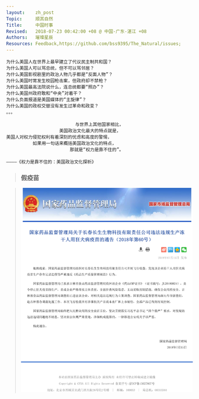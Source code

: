 ```yaml
---
layout:    zh_post
Topic:     顺其自然
Title:     中国时事
Revised:   2018-07-23 00:42:00 +08 @ 中国-广东-湛江 +08
Authors:   璀璨星辰
Resources: Feedback,https://github.com/bss9395/The_Natural/issues;
---
```


```
为什么美国人在世界上最早建立了代议民主制共和国？
为什么美国人可以骂总统，但不可以骂邻居？
为什么美国影视剧里的政治人物几乎都是“反面人物”？
为什么美国时常发生校园枪击案，但政府却不禁枪？
为什么美国最高法院说什么，连总统都要“照办”？
为什么美国州政府敢和“中央”对着干？
为什么负面报道是美国媒体的“主旋律”？
为什么美国的政权交替没有发生过革命和政变？
。。。

                          与世界上其他国家相比，
                    美国政治文化最大的特点就是，
美国人对权力侵犯权利有着深刻的忧虑和高度的警惕，
          如果用一句话来概括美国政治文化的特点，
                        那就是“权力是靠不住的”。

————《权力是靠不住的：美国政治文化探析》
```

> ### 假疫苗

> ![max-width:210mm;](figures/cnda.cfda.gov.cnWS04CL2050329592.svg)